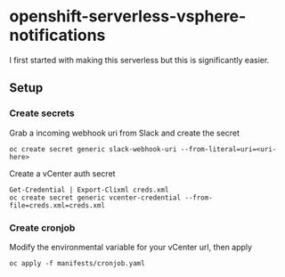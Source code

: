 # openshift-serverless-vsphere-notifications

I first started with making this serverless but this is significantly easier.

## Setup

### Create secrets

Grab a incoming webhook uri from Slack and create the secret
```
oc create secret generic slack-webhook-uri --from-literal=uri=<uri-here>
```

Create a vCenter auth secret

```
Get-Credential | Export-Clixml creds.xml
oc create secret generic vcenter-credential --from-file=creds.xml=creds.xml
```

### Create cronjob

Modify the environmental variable for your vCenter url, then apply

```
oc apply -f manifests/cronjob.yaml
```

